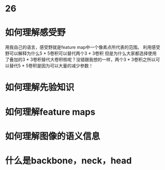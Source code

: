 # 26
# 如何理解感受野
用我自己的语言，感受野就是feature map中一个像素点所代表的范围。
利用感受野可以解释为什么5 * 5卷积可以替代两个3 * 3卷积
但是为什么大家都选择使用了叠加的3 * 3卷积替代大卷积核呢？没错跟我想的一样，两个3 * 3卷积之所以可以替代5 * 5卷积是因为可以大量的减少参数！
# 如何理解先验知识

# 如何理解feature maps

# 如何理解图像的语义信息

# 什么是backbone，neck，head

